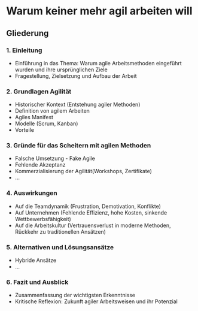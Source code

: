 # Warum keiner mehr agil arbeiten will

## Gliederung

### 1. Einleitung

- Einführung in das Thema: Warum agile Arbeitsmethoden eingeführt wurden und ihre ursprünglichen Ziele
- Fragestellung, Zielsetzung und Aufbau der Arbeit

### 2. Grundlagen Agilität

- Historischer Kontext (Entstehung agiler Methoden)
- Definition von agilem Arbeiten
- Agiles Manifest
- Modelle (Scrum, Kanban)
- Vorteile


### 3. Gründe für das Scheitern mit agilen Methoden
- Falsche Umsetzung - Fake Agile
- Fehlende Akzeptanz
- Kommerzialisierung der Agilität(Workshops, Zertifikate)
- ...

### 4. Auswirkungen

- Auf die Teamdynamik (Frustration, Demotivation, Konflikte)
- Auf Unternehmen (Fehlende Effizienz, hohe Kosten, sinkende Wettbewerbsfähigkeit)
- Auf die Arbeitskultur (Vertrauensverlust in moderne Methoden, Rückkehr zu traditionellen Ansätzen)


### 5. Alternativen und Lösungsansätze
- Hybride Ansätze
- ...



### 6. Fazit und Ausblick

- Zusammenfassung der wichtigsten Erkenntnisse
- Kritische Reflexion: Zukunft agiler Arbeitsweisen und ihr Potenzial

